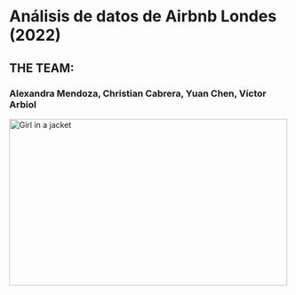 # Análisis de datos de Airbnb Londes (2022)
## THE TEAM:
### Alexandra Mendoza, Christian Cabrera, Yuan Chen, Víctor Arbiol


 <img src="https://c.pxhere.com/photos/f8/a7/london_piccadilly_circus_england_british_city_tourism_uk_red_bus-804981.jpg!d" alt="Girl in a jacket" width="500" height="300"> 
